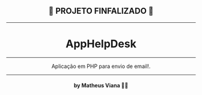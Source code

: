<h2 align="center">
  🥇 PROJETO FINFALIZADO 🥇
</h2>

---

<h1 align="center">
  AppHelpDesk
</h1>

---

<p align="center">Aplicação em PHP para envio de email!.</p>

---

<h4 align="center">
 by Matheus Viana 👨‍💻
</h4>
